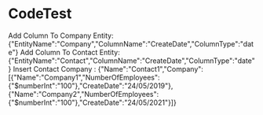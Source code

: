# CodeTest
Add Column To Company Entity:
{"EntityName":"Company","ColumnName":"CreateDate","ColumnType":"date"}
Add Column To Contact Entity:
{"EntityName":"Contact","ColumnName":"CreateDate","ColumnType":"date"}
Insert Contact Company :
{"Name":"Contact1","Company":[{"Name":"Company1","NumberOfEmployees":{"$numberInt":"100"},"CreateDate":"24/05/2019"},{"Name":"Company2","NumberOfEmployees":{"$numberInt":"100"},"CreateDate":"24/05/2021"}]}

